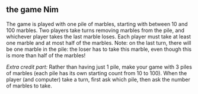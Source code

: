 ## the game Nim

The game is played with one pile of marbles, starting with between 10 and 100 marbles. Two players take turns removing marbles from the pile, and whichever player takes the last marble loses. Each player must take at least one marble and at most half of the marbles. ​Note: on the last turn, there will be one marble in the pile: the loser has to take this marble, even though this is more than half of the marbles!

*Extra credit part:*
Rather than having just 1 pile, make your game with 3 piles of marbles (each pile has its own starting count from 10 to 100). When the player (and computer) take a turn, first ask which pile, then ask the number of marbles to take.
